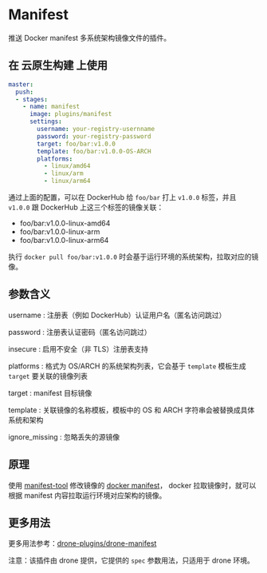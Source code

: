 # Manifest

推送 Docker manifest 多系统架构镜像文件的插件。

## 在 云原生构建 上使用

```yml
master:
  push:
  - stages:
    - name: manifest
      image: plugins/manifest
      settings:
        username: your-registry-usernname
        password: your-registry-password
        target: foo/bar:v1.0.0
        template: foo/bar:v1.0.0-OS-ARCH
        platforms:
          - linux/amd64
          - linux/arm
          - linux/arm64

```

通过上面的配置，可以在 DockerHub 给 `foo/bar` 打上 `v1.0.0` 标签，并且 `v1.0.0` 跟 DockerHub 上这三个标签的镜像关联：

- foo/bar:v1.0.0-linux-amd64
- foo/bar:v1.0.0-linux-arm
- foo/bar:v1.0.0-linux-arm64

执行 `docker pull foo/bar:v1.0.0` 时会基于运行环境的系统架构，拉取对应的镜像。

## 参数含义

username
: 注册表（例如 DockerHub）认证用户名（匿名访问跳过）

password
: 注册表认证密码（匿名访问跳过）

insecure
: 启用不安全（非 TLS）注册表支持

platforms
: 格式为 OS/ARCH 的系统架构列表，它会基于 `template` 模板生成 `target` 要关联的镜像列表

target
: manifest 目标镜像

template
: 关联镜像的名称模板，模板中的 OS 和 ARCH 字符串会被替换成具体系统和架构

ignore_missing
: 忽略丢失的源镜像

## 原理

使用 [manifest-tool](https://github.com/estesp/manifest-tool)
修改镜像的 [docker manifest](https://docs.docker.com/engine/reference/commandline/manifest/)，
docker 拉取镜像时，就可以根据 manifest 内容拉取运行环境对应架构的镜像。

## 更多用法

更多用法参考：[drone-plugins/drone-manifest](https://github.com/drone-plugins/drone-manifest)

注意：该插件由 drone 提供，它提供的 `spec` 参数用法，只适用于 drone 环境。
